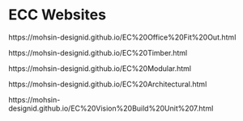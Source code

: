 # ECC Websites

<p>https://mohsin-designid.github.io/EC%20Office%20Fit%20Out.html</p>
<p>https://mohsin-designid.github.io/EC%20Timber.html</p>
<p>https://mohsin-designid.github.io/EC%20Modular.html</p>
<p>https://mohsin-designid.github.io/EC%20Architectural.html</p>
<p>https://mohsin-designid.github.io/EC%20Vision%20Build%20Unit%207.html</p>

